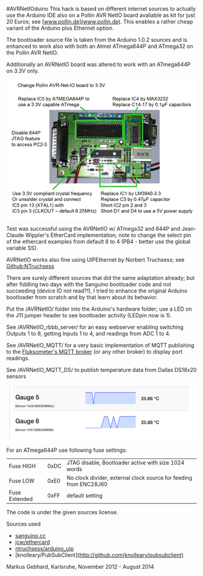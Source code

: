 #AVRNetIOduino
This hack is based on different internet sources to actually use the Arduino IDE also on a Pollin AVR NetIO board avaliable as kit for just 20 Euros; see [www.pollin.de](www.pollin.de). This enables a rather cheap variant of the Arduino plus Ethernet option.

The bootloader source file is taken from the Arduino 1.0.2 sources and is enhanced to work also with both an Atmel ATmega644P and ATmega32 on the Pollin AVR NetIO.

Additionally an AVRNetIO board was altered to work with an ATmega644P on 3.3V only.

<img src="AVRNetIO_3v3.jpg" alt="AVRNetIO board with 3v3" width=600px>

Test was successful using the AVRNetIO w/ ATmega32 and 644P and Jean-Claude Wippler's EtherCard implementation; note to change the select pin of the ethercard examples from default 8 to 4 (PB4 - better use the global variable SS).

AVRNetIO works also fine using UIPEthernet by Norbert Truchsess; see
[Github:NTruchsess](https://github.com/ntruchsess/arduino_uip)

There are surely different sources that did the same adaptation already; but after fiddling two days with the Sanguino bootloader code and not succeeding (device ID not read?!), I tried to enhance the original Arduino bootloader from scratch and by that learn about its behavior.

Put the /AVRNetIO/ folder into the Arduino's hardware folder; use a LED on the
J11 jumper header to see bootloader activity (LEDpin now is 1).

See /AVRNetIO_rbbb_server/ for an easy webserver enabling switching Outputs 1 to 8, getting Inputs 1 to 4, and readings from ADC 1 to 4.

See /AVRNetIO_MQTT/ for a very basic implementation of MQTT publishing to the [Fluksometer's MQTT broker](www.flukso.net) (or any other broker) to display port readings.

See /AVRNetIO_MQTT_DS/ to publish temperature data from Dallas DS18x20 sensors

<img src="AVRNetIO_MQTT_DS/temperature_gauge.png" alt="Temperature Gauges" width=600px>

For an ATmega644P use following fuse settings:

<table>
<tr><td>Fuse HIGH</td><td>0xDC</td><td>JTAG disable, Bootloader active with size 1024 words</td></tr>
<tr><td>Fuse LOW</td><td>0xE0</td><td>No clock divider, external clock source for feeding from ENC28J60</td></tr>
<tr><td>Fuse Extended</td><td>0xFF</td><td>default setting</td></tr>
</table>

The code is under the given sources license.

Sources used

* [sanguino.cc](http://sanguino.cc/)
* [jcw/ethercard](https://github.com/jcw/ethercard)
* [ntruchsess/arduino_uip](https://github.com/ntruchsess/arduino_uip)
* [knolleary/PubSubClient](http://github.com(knolleary/pubsubclient)

Markus Gebhard, Karlsruhe, November 2012 - August 2014